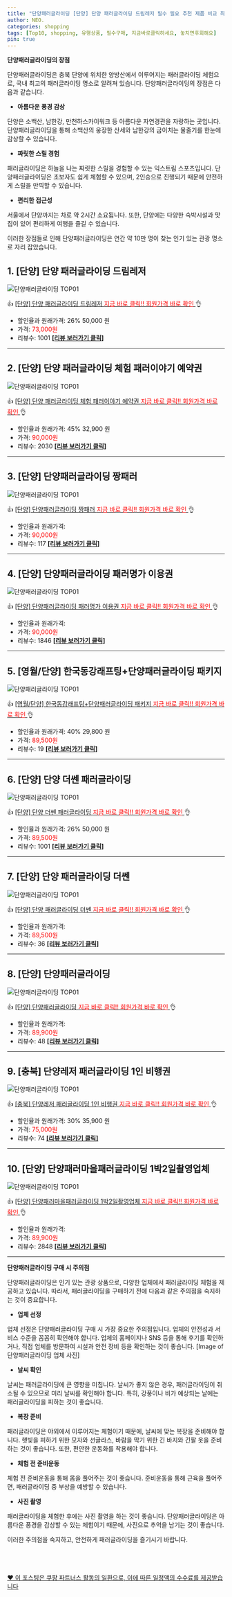 ```yaml
---
title: "단양패러글라이딩 [단양] 단양 패러글라이딩 드림레저 필수 필요 추천 제품 비교 최저 가격 비교 장점 구매 후기 구매평"
author: NEO.
categories: shopping
tags: [Top10, shopping, 유행상품, 필수구매, 지금바로클릭하세요, 놓치면후회해요]
pin: true
---
```

**단양패러글라이딩의 장점**

단양패러글라이딩은 충북 단양에 위치한 양방산에서 이루어지는 패러글라이딩 체험으로, 국내 최고의 패러글라이딩 명소로 알려져 있습니다. 단양패러글라이딩의 장점은 다음과 같습니다.

* **아름다운 풍경 감상**

단양은 소백산, 남한강, 만천하스카이워크 등 아름다운 자연경관을 자랑하는 곳입니다. 단양패러글라이딩을 통해 소백산의 웅장한 산세와 남한강의 굽이치는 물줄기를 한눈에 감상할 수 있습니다.

* **짜릿한 스릴 경험**

패러글라이딩은 하늘을 나는 짜릿한 스릴을 경험할 수 있는 익스트림 스포츠입니다. 단양패러글라이딩은 초보자도 쉽게 체험할 수 있으며, 2인승으로 진행되기 때문에 안전하게 스릴을 만끽할 수 있습니다.

* **편리한 접근성**

서울에서 단양까지는 차로 약 2시간 소요됩니다. 또한, 단양에는 다양한 숙박시설과 맛집이 있어 편리하게 여행을 즐길 수 있습니다.

이러한 장점들로 인해 단양패러글라이딩은 연간 약 10만 명이 찾는 인기 있는 관광 명소로 자리 잡았습니다.

   

## 1. [단양] 단양 패러글라이딩 드림레저

![단양패러글라이딩 TOP01](https://thumbnail8.coupangcdn.com/thumbnails/remote/490x490ex/image/travel_reactor/travelSeller/common/A00186751/3f986f8e-6f0f-4879-a6dc-3ad5ee68e7b5.jpg)


👍 [[단양] 단양 패러글라이딩 드림레저 <font color=red> 지금 바로 클릭!! 회원가격 바로 확인 </font> ](https://link.coupang.com/re/AFFTDP?lptag=AF3617701&subid=GithubCoopas&pageKey=178114261&traceid=V0-153&itemId=None&vendorItemId=None) 👌 


- 할인율과 원래가격: 26%  50,000   원
- 가격: <span style='color:red'>73,000원</span>
- 리뷰수: 1001  [**[리뷰 보러가기 클릭]**](https://link.coupang.com/re/AFFTDP?lptag=AF3617701&subid=GithubCoopas&pageKey=178114261&traceid=V0-153&itemId=None&vendorItemId=None)

---


   

## 2. [단양] 단양 패러글라이딩 체험 패러이야기 예약권

![단양패러글라이딩 TOP01](https://thumbnail7.coupangcdn.com/thumbnails/remote/490x490ex/image/travel_reactor/travelSeller/common/A00674667/605aff3c-543e-4167-b00a-dceb1b88ce0d.jpg)


👍 [[단양] 단양 패러글라이딩 체험 패러이야기 예약권 <font color=red> 지금 바로 클릭!! 회원가격 바로 확인 </font> ](https://link.coupang.com/re/AFFTDP?lptag=AF3617701&subid=GithubCoopas&pageKey=10000000678011&traceid=V0-153&itemId=None&vendorItemId=None) 👌 


- 할인율과 원래가격: 45%  32,900   원
- 가격: <span style='color:red'>90,000원</span>
- 리뷰수: 2030  [**[리뷰 보러가기 클릭]**](https://link.coupang.com/re/AFFTDP?lptag=AF3617701&subid=GithubCoopas&pageKey=10000000678011&traceid=V0-153&itemId=None&vendorItemId=None)

---


   

## 3. [단양] 단양패러글라이딩 짱패러

![단양패러글라이딩 TOP01](https://thumbnail6.coupangcdn.com/thumbnails/remote/490x490ex/image/travel_reactor/travelSeller/common/A00186605/f536ec9c-bc0c-421a-b925-eaaeb328aa09.jpg)


👍 [[단양] 단양패러글라이딩 짱패러 <font color=red> 지금 바로 클릭!! 회원가격 바로 확인 </font> ](https://link.coupang.com/re/AFFTDP?lptag=AF3617701&subid=GithubCoopas&pageKey=178107595&traceid=V0-153&itemId=None&vendorItemId=None) 👌 


- 할인율과 원래가격: 
- 가격: <span style='color:red'>90,000원</span>
- 리뷰수: 117  [**[리뷰 보러가기 클릭]**](https://link.coupang.com/re/AFFTDP?lptag=AF3617701&subid=GithubCoopas&pageKey=178107595&traceid=V0-153&itemId=None&vendorItemId=None)

---


   

## 4. [단양] 단양패러글라이딩 패러명가 이용권

![단양패러글라이딩 TOP01](https://thumbnail10.coupangcdn.com/thumbnails/remote/490x490ex/image/travel_reactor/travelSeller/common/A00203138/7e303baf-7b18-461a-ac9f-1be18342ec0b.jpg)


👍 [[단양] 단양패러글라이딩 패러명가 이용권 <font color=red> 지금 바로 클릭!! 회원가격 바로 확인 </font> ](https://link.coupang.com/re/AFFTDP?lptag=AF3617701&subid=GithubCoopas&pageKey=231626645&traceid=V0-153&itemId=None&vendorItemId=None) 👌 


- 할인율과 원래가격: 
- 가격: <span style='color:red'>90,000원</span>
- 리뷰수: 1846  [**[리뷰 보러가기 클릭]**](https://link.coupang.com/re/AFFTDP?lptag=AF3617701&subid=GithubCoopas&pageKey=231626645&traceid=V0-153&itemId=None&vendorItemId=None)

---


   

## 5. [영월/단양] 한국동강래프팅+단양패러글라이딩 패키지

![단양패러글라이딩 TOP01](https://thumbnail10.coupangcdn.com/thumbnails/remote/490x490ex/image/travel_reactor/travelSeller/common/A00197211/c198cd8b-c5b3-4ed1-8176-0ffc0196cef6.png)


👍 [[영월/단양] 한국동강래프팅+단양패러글라이딩 패키지 <font color=red> 지금 바로 클릭!! 회원가격 바로 확인 </font> ](https://link.coupang.com/re/AFFTDP?lptag=AF3617701&subid=GithubCoopas&pageKey=205936217&traceid=V0-153&itemId=None&vendorItemId=None) 👌 


- 할인율과 원래가격: 40%  29,800   원
- 가격: <span style='color:red'>89,500원</span>
- 리뷰수: 19  [**[리뷰 보러가기 클릭]**](https://link.coupang.com/re/AFFTDP?lptag=AF3617701&subid=GithubCoopas&pageKey=205936217&traceid=V0-153&itemId=None&vendorItemId=None)

---


   

## 6. [단양] 단양 더쎈 패러글라이딩

![단양패러글라이딩 TOP01](https://thumbnail7.coupangcdn.com/thumbnails/remote/490x490ex/image/travel_reactor/travelSeller/common/A00351315/2e948955-7489-4326-8cb4-32c40624447a.jpg)


👍 [[단양] 단양 더쎈 패러글라이딩 <font color=red> 지금 바로 클릭!! 회원가격 바로 확인 </font> ](https://link.coupang.com/re/AFFTDP?lptag=AF3617701&subid=GithubCoopas&pageKey=10000000567371&traceid=V0-153&itemId=None&vendorItemId=None) 👌 


- 할인율과 원래가격: 26%  50,000   원
- 가격: <span style='color:red'>89,500원</span>
- 리뷰수: 1001  [**[리뷰 보러가기 클릭]**](https://link.coupang.com/re/AFFTDP?lptag=AF3617701&subid=GithubCoopas&pageKey=10000000567371&traceid=V0-153&itemId=None&vendorItemId=None)

---


   

## 7. [단양] 단양 패러글라이딩 더쎈

![단양패러글라이딩 TOP01](https://thumbnail7.coupangcdn.com/thumbnails/remote/490x490ex/image/travel_reactor/travelSeller/common/A00195268/fdfb5345-0d53-455c-a294-4de21369a013.jpg)


👍 [[단양] 단양 패러글라이딩 더쎈 <font color=red> 지금 바로 클릭!! 회원가격 바로 확인 </font> ](https://link.coupang.com/re/AFFTDP?lptag=AF3617701&subid=GithubCoopas&pageKey=207802249&traceid=V0-153&itemId=None&vendorItemId=None) 👌 


- 할인율과 원래가격: 
- 가격: <span style='color:red'>89,500원</span>
- 리뷰수: 36  [**[리뷰 보러가기 클릭]**](https://link.coupang.com/re/AFFTDP?lptag=AF3617701&subid=GithubCoopas&pageKey=207802249&traceid=V0-153&itemId=None&vendorItemId=None)

---


   

## 8. [단양] 단양패러글라이딩

![단양패러글라이딩 TOP01](https://thumbnail10.coupangcdn.com/thumbnails/remote/490x490ex/image/travel_reactor/travelSeller/common/A00900830/13c7d560-b627-4fef-9193-90069a622c49.jpg)


👍 [[단양] 단양패러글라이딩 <font color=red> 지금 바로 클릭!! 회원가격 바로 확인 </font> ](https://link.coupang.com/re/AFFTDP?lptag=AF3617701&subid=GithubCoopas&pageKey=10000001760124&traceid=V0-153&itemId=None&vendorItemId=None) 👌 


- 할인율과 원래가격: 
- 가격: <span style='color:red'>89,900원</span>
- 리뷰수: 48  [**[리뷰 보러가기 클릭]**](https://link.coupang.com/re/AFFTDP?lptag=AF3617701&subid=GithubCoopas&pageKey=10000001760124&traceid=V0-153&itemId=None&vendorItemId=None)

---


   

## 9. [충북] 단양레저 패러글라이딩 1인 비행권

![단양패러글라이딩 TOP01](https://thumbnail6.coupangcdn.com/thumbnails/remote/490x490ex/image/travel_reactor/travelSeller/common/A00428744/61bfaef6-aa16-4c86-83f8-1688efdc2051.jpg)


👍 [[충북] 단양레저 패러글라이딩 1인 비행권 <font color=red> 지금 바로 클릭!! 회원가격 바로 확인 </font> ](https://link.coupang.com/re/AFFTDP?lptag=AF3617701&subid=GithubCoopas&pageKey=10000002160454&traceid=V0-153&itemId=None&vendorItemId=None) 👌 


- 할인율과 원래가격: 30%  35,900   원
- 가격: <span style='color:red'>75,000원</span>
- 리뷰수: 74  [**[리뷰 보러가기 클릭]**](https://link.coupang.com/re/AFFTDP?lptag=AF3617701&subid=GithubCoopas&pageKey=10000002160454&traceid=V0-153&itemId=None&vendorItemId=None)

---


   

## 10. [단양] 단양패러마을패러글라이딩 1박2일촬영업체

![단양패러글라이딩 TOP01](https://thumbnail9.coupangcdn.com/thumbnails/remote/490x490ex/image/travel_reactor/travelSeller/common/A00893123/273a9602-f960-44d0-acae-efe485ded1b2.jpg)


👍 [[단양] 단양패러마을패러글라이딩 1박2일촬영업체 <font color=red> 지금 바로 클릭!! 회원가격 바로 확인 </font> ](https://link.coupang.com/re/AFFTDP?lptag=AF3617701&subid=GithubCoopas&pageKey=10000001757320&traceid=V0-153&itemId=None&vendorItemId=None) 👌 


- 할인율과 원래가격: 
- 가격: <span style='color:red'>89,900원</span>
- 리뷰수: 2848  [**[리뷰 보러가기 클릭]**](https://link.coupang.com/re/AFFTDP?lptag=AF3617701&subid=GithubCoopas&pageKey=10000001757320&traceid=V0-153&itemId=None&vendorItemId=None)

---
**단양패러글라이딩 구매 시 주의점**

단양패러글라이딩은 인기 있는 관광 상품으로, 다양한 업체에서 패러글라이딩 체험을 제공하고 있습니다. 따라서, 패러글라이딩을 구매하기 전에 다음과 같은 주의점을 숙지하는 것이 중요합니다.

* **업체 선정**

업체 선정은 단양패러글라이딩 구매 시 가장 중요한 주의점입니다. 업체의 안전성과 서비스 수준을 꼼꼼히 확인해야 합니다. 업체의 홈페이지나 SNS 등을 통해 후기를 확인하거나, 직접 업체를 방문하여 시설과 안전 장비 등을 확인하는 것이 좋습니다.
[Image of 단양패러글라이딩 업체 사진]

* **날씨 확인**

날씨는 패러글라이딩에 큰 영향을 미칩니다. 날씨가 좋지 않은 경우, 패러글라이딩이 취소될 수 있으므로 미리 날씨를 확인해야 합니다. 특히, 강풍이나 비가 예상되는 날에는 패러글라이딩을 피하는 것이 좋습니다.

* **복장 준비**

패러글라이딩은 야외에서 이루어지는 체험이기 때문에, 날씨에 맞는 복장을 준비해야 합니다. 햇빛을 피하기 위한 모자와 선글라스, 바람을 막기 위한 긴 바지와 긴팔 옷을 준비하는 것이 좋습니다. 또한, 편안한 운동화를 착용해야 합니다.

* **체험 전 준비운동**

체험 전 준비운동을 통해 몸을 풀어주는 것이 좋습니다. 준비운동을 통해 근육을 풀어주면, 패러글라이딩 중 부상을 예방할 수 있습니다.

* **사진 촬영**

패러글라이딩을 체험한 후에는 사진 촬영을 하는 것이 좋습니다. 단양패러글라이딩은 아름다운 풍경을 감상할 수 있는 체험이기 때문에, 사진으로 추억을 남기는 것이 좋습니다.

이러한 주의점을 숙지하고, 안전하게 패러글라이딩을 즐기시기 바랍니다.<br><br><br><br><br> [ ❤  이 포스팅은 쿠팡 파트너스 활동의 일환으로, 이에 따른 일정액의 수수료를 제공받습니다](https://link.coupang.com/a/bcEFyh)